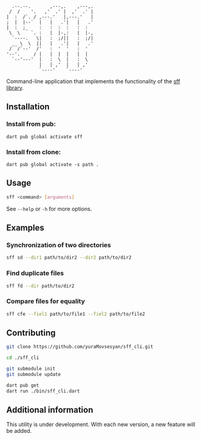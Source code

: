 ```                                 
  .--.--.       ,---,.    ,---,. 
 /  /    '.   ,'  .' |  ,'  .' | 
|  :  /`. / ,---.'   |,---.'   | 
;  |  |--`  |   |   .'|   |   .' 
|  :  ;_    :   :  :  :   :  :   
 \  \    `. :   |  |-,:   |  |-, 
  `----.   \|   :  ;/||   :  ;/| 
  __ \  \  ||   |   .'|   |   .' 
 /  /`--'  /'   :  '  '   :  '   
'--'.     / |   |  |  |   |  |   
  `--'---'  |   :  \  |   :  \   
            |   | ,'  |   | ,'   
            `----'    `----'                            
```                     

Command-line application that implements the functionality of the [sff library](https://github.com/yuraMovsesyan/sff_lib).

## Installation
### Install from pub:
`dart pub global activate sff`

### Install from clone:
`dart pub global activate -s path .`

## Usage
```bash
sff <command> [arguments]
```

See `--help` or `-h` for more options.

## Examples

### Synchronization of two directories

```bash
sff sd --dir1 path/to/dir2 --dir2 path/to/dir2
```

### Find duplicate files

```bash
sff fd --dir path/to/dir2
```

### Compare files for equality

```bash
sff cfe --fiel1 path/to/file1 --fiel2 path/to/file2
```

## Contributing

```bash
git clone https://github.com/yuraMovsesyan/sff_cli.git

cd ./sff_cli

git submodule init
git submodule update

dart pub get
dart run ./bin/sff_cli.dart
```

## Additional information

This utility is under development. With each new version, a new feature will be added.